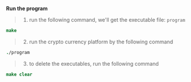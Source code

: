**Run the program**
> 1. run the following command, we'll get the executable file: `program`
```csh
make 
```

> 2. run the crypto currency platform by the following command

```csh
./program
```

> 3. to delete the executables, run the following command
```csh
make clear
```

